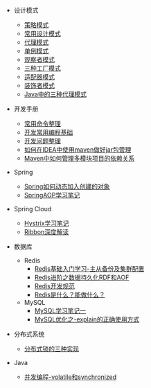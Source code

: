 - 设计模式
  - [策略模式](设计模式/设计模式学习笔记-策略模式)
  - [常用设计模式](设计模式/设计模式学习笔记-常用设计模式)
  - [代理模式](设计模式/设计模式学习笔记-代理模式)
  - [单例模式](设计模式/设计模式学习笔记-单例模式)
  - [观察者模式](设计模式/设计模式学习笔记-观察者模式)
  - [三种工厂模式](设计模式/设计模式学习笔记-三种工厂模式)
  - [适配器模式](设计模式/设计模式学习笔记-适配器模式)
  - [装饰者模式](设计模式/设计模式学习笔记-装饰者模式)
  - [Java中的三种代理模式](设计模式/设计模式学习笔记-Java中的三种代理模式)

- 开发手册
  - [常用命令整理](开发手册/常用命令整理)
  - [开发常用编程基础](开发手册/开发常用编程基础)
  - [开发问题整理](开发手册/开发问题整理)
  - [如何在IDEA中使用maven做好jar包管理](开发手册/如何在IDEA中使用maven做好jar包管理)
  - [Maven中如何管理多模块项目的依赖关系](开发手册/Maven中如何管理多模块项目的依赖关系)
  
- Spring
  - [Spring如何动态加入创建的对象](Spring/Spring如何动态加入创建的对象)
  - [SpringAOP学习笔记](Spring/SpringAOP学习笔记)


- Spring Cloud
  - [Hystrix学习笔记](SpringCloud/Hystrix学习笔记)
  - [Ribbon深度解读](SpringCloud/Ribbon深度解读)

- 数据库
  - Redis
    - [Redis基础入门学习-主从备份及集群配置](数据库/Redis/Redis基础入门学习-主从备份及集群配置)
    - [Redis进阶之数据持久化RDF和AOF](数据库/Redis/Redis进阶之数据持久化RDF和AOF)
    - [Redis开发规范](数据库/Redis/Redis开发规范)
    - [Redis是什么？能做什么？](数据库/Redis/Redis是什么？能做什么？)
  - MySQL
    - [MySQL学习笔记一](数据库/MySQL/MySQL学习笔记一)
    - [MySQL优化之-explain的正确使用方式](数据库/MySQL/MySQL优化之-explain的正确使用方式)

- 分布式系统
  - [分布式锁的三种实现](分布式系统/分布式锁的三种实现)

- Java
  - [并发编程-volatile和synchronized](Java/并发编程-volatile和synchronized)